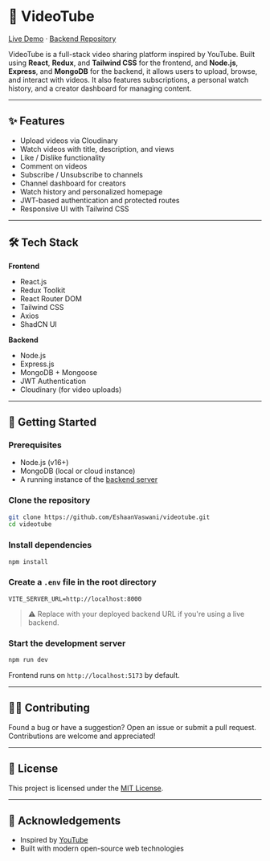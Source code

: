 # 🎥 VideoTube

[Live Demo](https://videotube-swart.vercel.app) · [Backend Repository](https://github.com/EshaanVaswani/videotube-backend)

VideoTube is a full-stack video sharing platform inspired by YouTube. Built using **React**, **Redux**, and **Tailwind CSS** for the frontend, and **Node.js**, **Express**, and **MongoDB** for the backend, it allows users to upload, browse, and interact with videos. It also features subscriptions, a personal watch history, and a creator dashboard for managing content.

---

## ✨ Features

-  Upload videos via Cloudinary
-  Watch videos with title, description, and views
-  Like / Dislike functionality
-  Comment on videos
-  Subscribe / Unsubscribe to channels
-  Channel dashboard for creators
-  Watch history and personalized homepage
-  JWT-based authentication and protected routes
-  Responsive UI with Tailwind CSS

---

## 🛠 Tech Stack

**Frontend**

-  React.js
-  Redux Toolkit
-  React Router DOM
-  Tailwind CSS
-  Axios
-  ShadCN UI

**Backend**

-  Node.js
-  Express.js
-  MongoDB + Mongoose
-  JWT Authentication
-  Cloudinary (for video uploads)

---

## 🚀 Getting Started

### Prerequisites

-  Node.js (v16+)
-  MongoDB (local or cloud instance)
-  A running instance of the [backend server](https://github.com/EshaanVaswani/videotube-backend)

### Clone the repository

```bash
git clone https://github.com/EshaanVaswani/videotube.git
cd videotube
```

### Install dependencies

```bash
npm install
```

### Create a `.env` file in the root directory

```env
VITE_SERVER_URL=http://localhost:8000
```

> ⚠️ Replace with your deployed backend URL if you're using a live backend.

### Start the development server

```bash
npm run dev
```

Frontend runs on `http://localhost:5173` by default.

---

## 🧑‍💻 Contributing

Found a bug or have a suggestion? Open an issue or submit a pull request.
Contributions are welcome and appreciated!

---

## 📄 License

This project is licensed under the [MIT License](LICENSE).

---

## 🙌 Acknowledgements

-  Inspired by [YouTube](https://www.youtube.com)
-  Built with modern open-source web technologies
